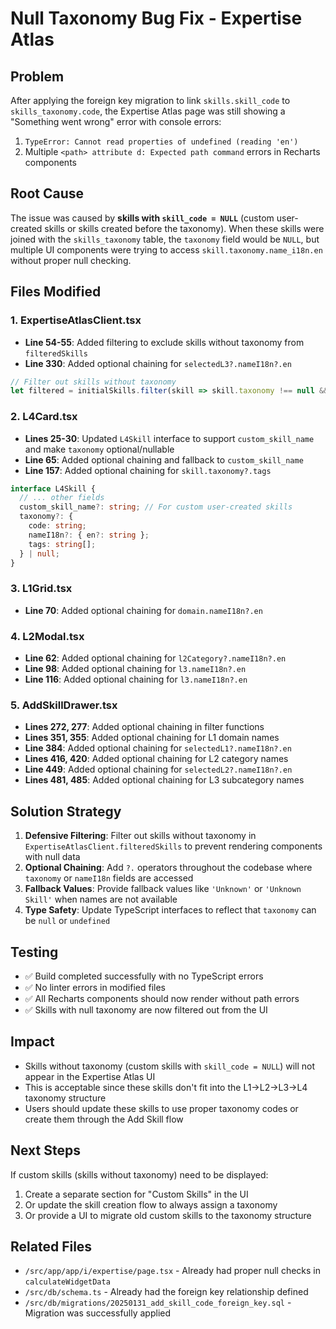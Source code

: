 # Null Taxonomy Bug Fix - Expertise Atlas

## Problem
After applying the foreign key migration to link `skills.skill_code` to `skills_taxonomy.code`, the Expertise Atlas page was still showing a "Something went wrong" error with console errors:

1. `TypeError: Cannot read properties of undefined (reading 'en')` 
2. Multiple `<path> attribute d: Expected path command` errors in Recharts components

## Root Cause
The issue was caused by **skills with `skill_code = NULL`** (custom user-created skills or skills created before the taxonomy). When these skills were joined with the `skills_taxonomy` table, the `taxonomy` field would be `NULL`, but multiple UI components were trying to access `skill.taxonomy.name_i18n.en` without proper null checking.

## Files Modified

### 1. ExpertiseAtlasClient.tsx
- **Line 54-55**: Added filtering to exclude skills without taxonomy from `filteredSkills`
- **Line 330**: Added optional chaining for `selectedL3?.nameI18n?.en`

```typescript
// Filter out skills without taxonomy
let filtered = initialSkills.filter(skill => skill.taxonomy !== null && skill.taxonomy !== undefined);
```

### 2. L4Card.tsx
- **Lines 25-30**: Updated `L4Skill` interface to support `custom_skill_name` and make `taxonomy` optional/nullable
- **Line 65**: Added optional chaining and fallback to `custom_skill_name`
- **Line 157**: Added optional chaining for `skill.taxonomy?.tags`

```typescript
interface L4Skill {
  // ... other fields
  custom_skill_name?: string; // For custom user-created skills
  taxonomy?: {
    code: string;
    nameI18n?: { en?: string };
    tags: string[];
  } | null;
}
```

### 3. L1Grid.tsx
- **Line 70**: Added optional chaining for `domain.nameI18n?.en`

### 4. L2Modal.tsx
- **Line 62**: Added optional chaining for `l2Category?.nameI18n?.en`
- **Line 98**: Added optional chaining for `l3.nameI18n?.en`
- **Line 116**: Added optional chaining for `l3.nameI18n?.en`

### 5. AddSkillDrawer.tsx
- **Lines 272, 277**: Added optional chaining in filter functions
- **Lines 351, 355**: Added optional chaining for L1 domain names
- **Line 384**: Added optional chaining for `selectedL1?.nameI18n?.en`
- **Lines 416, 420**: Added optional chaining for L2 category names
- **Line 449**: Added optional chaining for `selectedL2?.nameI18n?.en`
- **Lines 481, 485**: Added optional chaining for L3 subcategory names

## Solution Strategy

1. **Defensive Filtering**: Filter out skills without taxonomy in `ExpertiseAtlasClient.filteredSkills` to prevent rendering components with null data
2. **Optional Chaining**: Add `?.` operators throughout the codebase where `taxonomy` or `nameI18n` fields are accessed
3. **Fallback Values**: Provide fallback values like `'Unknown'` or `'Unknown Skill'` when names are not available
4. **Type Safety**: Update TypeScript interfaces to reflect that `taxonomy` can be `null` or `undefined`

## Testing
- ✅ Build completed successfully with no TypeScript errors
- ✅ No linter errors in modified files
- ✅ All Recharts components should now render without path errors
- ✅ Skills with null taxonomy are now filtered out from the UI

## Impact
- Skills without taxonomy (custom skills with `skill_code = NULL`) will not appear in the Expertise Atlas UI
- This is acceptable since these skills don't fit into the L1→L2→L3→L4 taxonomy structure
- Users should update these skills to use proper taxonomy codes or create them through the Add Skill flow

## Next Steps
If custom skills (skills without taxonomy) need to be displayed:
1. Create a separate section for "Custom Skills" in the UI
2. Or update the skill creation flow to always assign a taxonomy
3. Or provide a UI to migrate old custom skills to the taxonomy structure

## Related Files
- `/src/app/app/i/expertise/page.tsx` - Already had proper null checks in `calculateWidgetData`
- `/src/db/schema.ts` - Already had the foreign key relationship defined
- `/src/db/migrations/20250131_add_skill_code_foreign_key.sql` - Migration was successfully applied

